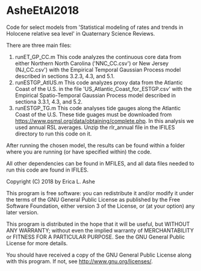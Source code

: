 # AsheEtAl2018
Code for select models from 'Statistical modeling of rates and trends in Holocene relative sea level' in Quaternary Science Reviews.

There are three main files:
1.  runET_GP_CC.m   This code analyzes the continuous core data from either Northern North Carolina ('NNC_CC.csv') or New Jersey (NJ_CC.csv') with the Empirical Temporal Gaussian Process model described in sections 3.2.3, 4.3, and 5.1.
2.  runESTGP_AtlUS.m  This code analyzes proxy data from the Atlantic Coast of the U.S. in the file 'US_Atlantic_Coast_for_ESTGP.csv' with the Empirical Spatio-Temporal Gaussian Process model described in sectiona 3.3.1, 4.3, and 5.2.
3.  runESTGP_TG.m   This code analyses tide gauges along the Atlantic Coast of the U.S.  These tide guages must be downloaded from https://www.psmsl.org/data/obtaining/complete.php.  In this analysis we used annual RSL averages.  Unzip the rlr_annual file in the IFILES directory to run this code on it.


After running the chosen model, the results can be found within a folder where you are running (or have specified within) the code.


All other dependencies can be found in MFILES, and all data files needed to run this code are found in IFILES.

Copyright (C) 2018 by Erica L. Ashe

This program is free software: you can redistribute it and/or modify
it under the terms of the GNU General Public License as published by
the Free Software Foundation, either version 3 of the License, or
(at your option) any later version.

This program is distributed in the hope that it will be useful,
but WITHOUT ANY WARRANTY; without even the implied warranty of
MERCHANTABILITY or FITNESS FOR A PARTICULAR PURPOSE.  See the
GNU General Public License for more details.

You should have received a copy of the GNU General Public License
along with this program.  If not, see <http://www.gnu.org/licenses/>.
